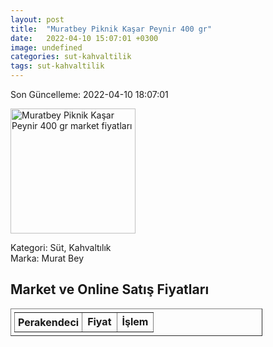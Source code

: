 ```yaml
---
layout: post
title:  "Muratbey Piknik Kaşar Peynir 400 gr"
date:   2022-04-10 15:07:01 +0300
image: undefined
categories: sut-kahvaltilik
tags: sut-kahvaltilik
---
```


Son Güncelleme: 2022-04-10 18:07:01

<img src="undefined" width="200" alt="Muratbey Piknik Kaşar Peynir 400 gr market fiyatları" />

Kategori: Süt, Kahvaltılık
<br />
Marka: Murat Bey

<h2>Market ve Online Satış Fiyatları</h2>

<table border="1" style="padding: 5px;width:80%;">
  <tr>
    <td style="padding: 5px;"><strong>Perakendeci</strong></td>
    <td><strong>Fiyat</strong></td>
    <td><strong>İşlem</strong></td>
  </tr>
  
</table>
